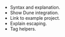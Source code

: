 - Syntax and explanation.
- Show Dune integration.
- Link to example project.
- Explain escaping.
- Tag helpers.

